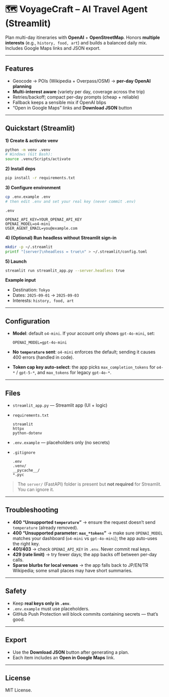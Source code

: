 # 🗺️ VoyageCraft – AI Travel Agent (Streamlit)

Plan multi-day itineraries with **OpenAI** + **OpenStreetMap**. Honors **multiple interests** (e.g., `history, food, art`) and builds a balanced daily mix. Includes Google Maps links and JSON export.

---

## Features

* Geocode → POIs (Wikipedia + Overpass/OSM) → **per-day OpenAI planning**
* **Multi-interest aware** (variety per day, coverage across the trip)
* Retries/backoff; compact per-day prompts (cheap + reliable)
* Fallback keeps a sensible mix if OpenAI blips
* “Open in Google Maps” links and **Download JSON** button

---

## Quickstart (Streamlit)

**1) Create & activate venv**

```bash
python -m venv .venv
# Windows (Git Bash):
source .venv/Scripts/activate
```

**2) Install deps**

```bash
pip install -r requirements.txt
```

**3) Configure environment**

```bash
cp .env.example .env
# then edit .env and set your real key (never commit .env)
```

`.env`

```
OPENAI_API_KEY=YOUR_OPENAI_API_KEY
OPENAI_MODEL=o4-mini
USER_AGENT_EMAIL=you@example.com
```

**4) (Optional) Run headless without Streamlit sign-in**

```bash
mkdir -p ~/.streamlit
printf "[server]\nheadless = true\n" > ~/.streamlit/config.toml
```

**5) Launch**

```bash
streamlit run streamlit_app.py --server.headless true
```

**Example input**

* Destination: `Tokyo`
* Dates: `2025-09-01` → `2025-09-03`
* Interests: `history, food, art`

---

## Configuration

* **Model**: default `o4-mini`. If your account only shows `gpt-4o-mini`, set:

  ```
  OPENAI_MODEL=gpt-4o-mini
  ```
* **No `temperature` sent**: `o4-mini` enforces the default; sending it causes 400 errors (handled in code).
* **Token cap key auto-select**: the app picks `max_completion_tokens` for `o4-*` / `gpt-5-*`, and `max_tokens` for legacy `gpt-4o-*`.

---

## Files

* `streamlit_app.py` — Streamlit app (UI + logic)
* `requirements.txt`

  ```
  streamlit
  httpx
  python-dotenv
  ```
* `.env.example` — placeholders only (no secrets)
* `.gitignore`

  ```
  .env
  .venv/
  __pycache__/
  *.pyc
  ```

> The `server/` (FastAPI) folder is present but **not required** for Streamlit. You can ignore it.

---

## Troubleshooting

* **400 “Unsupported `temperature`”** → ensure the request doesn’t send `temperature` (already removed).
* **400 “Unsupported parameter: `max_*tokens`”** → make sure `OPENAI_MODEL` matches your dashboard (`o4-mini` vs `gpt-4o-mini`); the app auto-uses the right key.
* **401/403** → check `OPENAI_API_KEY` in `.env`. Never commit real keys.
* **429 (rate limit)** → try fewer days; the app backs off between per-day calls.
* **Sparse blurbs for local venues** → the app falls back to JP/EN/TR Wikipedia; some small places may have short summaries.

---

## Safety

* Keep **real keys only in `.env`**.
* `.env.example` must use placeholders.
* GitHub Push Protection will block commits containing secrets — that’s good.

---

## Export

* Use the **Download JSON** button after generating a plan.
* Each item includes an **Open in Google Maps** link.

---

## License

MIT License.
